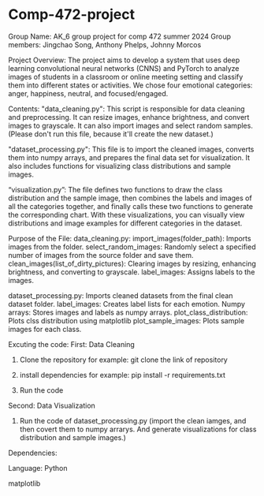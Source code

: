 # Comp-472-project 
Group Name: AK_6
group project for comp 472 summer 2024
Group members: Jingchao Song, Anthony Phelps, Johnny Morcos

Project Overview:
The project aims to develop a system that uses deep learning convolutional neural networks (CNNS) and PyTorch to analyze images of students in a classroom or online meeting setting and classify them into different states or activities. We chose four emotional categories: anger, happiness, neutral, and focused/engaged.

Contents:
"data_cleaning.py": This script is responsible for data cleaning and preprocessing. It can resize images, enhance brightness, and convert images to grayscale. It can also import images and select random samples. (Please don't run this file, because it'll create the new dataset.)

"dataset_processing.py": This file is to import the cleaned images, converts them into numpy arrays, and prepares the final data set for visualization. It also includes functions for visualizing class distributions and sample images.

“visualization.py”: The file defines two functions to draw the class distribution and the sample image, then combines the labels and images of all the categories together, and finally calls these two functions to generate the corresponding chart. With these visualizations, you can visually view distributions and image examples for different categories in the dataset.

Purpose of the File:
data_cleaning.py: 
import_images(folder_path): Imports images from the folder.
select_random_images: Randomly select a specified number of images from the source folder and save them.
clean_images(list_of_dirty_pictures): Clearing images by resizing, enhancing brightness, and converting to grayscale.
label_images: Assigns labels to the images.

dataset_processing.py:
Imports cleaned datasets from the final clean dataset folder.
label_images: Creates label lists for each emotion.
Numpy arrays: Stores images and labels as numpy arrays.
plot_class_distribution: Plots clss distribution using matplotlib
plot_sample_images: Plots sample images for each class.

Excuting the code:
First: Data Cleaning
1. Clone the repository
for example: git clone the link of repository

2. install dependencies
for example: pip install -r requirements.txt

3. Run the code

Second: Data Visualization
1. Run the code of dataset_processing.py
   (import the clean iamges, and then covert them to numpy arrarys. And generate visualizations for class distribution and sample images.)

Dependencies:

Language: Python

matplotlib
